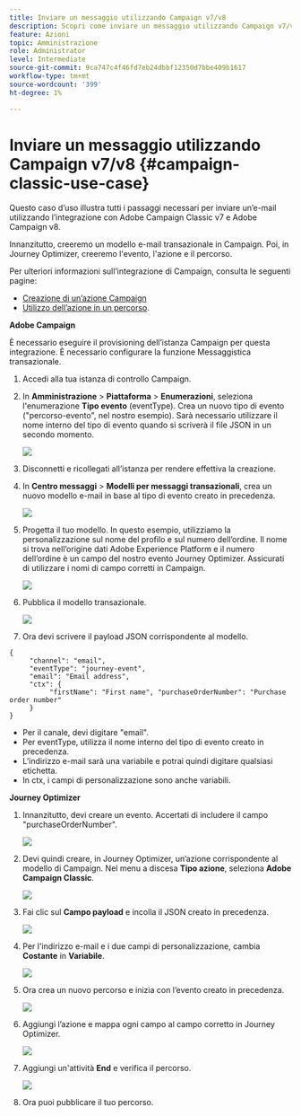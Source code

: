 ```yaml
---
title: Inviare un messaggio utilizzando Campaign v7/v8
description: Scopri come inviare un messaggio utilizzando Campaign v7/v8
feature: Azioni
topic: Amministrazione
role: Administrator
level: Intermediate
source-git-commit: 9ca747c4f46fd7eb24dbbf12350d7bbe409b1617
workflow-type: tm+mt
source-wordcount: '399'
ht-degree: 1%

---
```



# Inviare un messaggio utilizzando Campaign v7/v8 {#campaign-classic-use-case}

Questo caso d’uso illustra tutti i passaggi necessari per inviare un’e-mail utilizzando l’integrazione con Adobe Campaign Classic v7 e Adobe Campaign v8.

Innanzitutto, creeremo un modello e-mail transazionale in Campaign. Poi, in Journey Optimizer, creeremo l&#39;evento, l&#39;azione e il percorso.

Per ulteriori informazioni sull’integrazione di Campaign, consulta le seguenti pagine:

* [Creazione di un’azione Campaign](../action/acc-action.md)
* [Utilizzo dell’azione in un percorso](../building-journeys/using-adobe-campaign-classic.md).

**Adobe Campaign**

È necessario eseguire il provisioning dell’istanza Campaign per questa integrazione. È necessario configurare la funzione Messaggistica transazionale.

1. Accedi alla tua istanza di controllo Campaign.

1. In **Amministrazione** > **Piattaforma** > **Enumerazioni**, seleziona l&#39;enumerazione **Tipo evento** (eventType). Crea un nuovo tipo di evento (&quot;percorso-evento&quot;, nel nostro esempio). Sarà necessario utilizzare il nome interno del tipo di evento quando si scriverà il file JSON in un secondo momento.

   ![](../assets/accintegration-uc-1.png)

1. Disconnetti e ricollegati all’istanza per rendere effettiva la creazione.

1. In **Centro messaggi** > **Modelli per messaggi transazionali**, crea un nuovo modello e-mail in base al tipo di evento creato in precedenza.

   ![](../assets/accintegration-uc-2.png)

1. Progetta il tuo modello. In questo esempio, utilizziamo la personalizzazione sul nome del profilo e sul numero dell’ordine. Il nome si trova nell’origine dati Adobe Experience Platform e il numero dell’ordine è un campo del nostro evento Journey Optimizer. Assicurati di utilizzare i nomi di campo corretti in Campaign.

   ![](../assets/accintegration-uc-3.png)

1. Pubblica il modello transazionale.

   ![](../assets/accintegration-uc-4.png)

1. Ora devi scrivere il payload JSON corrispondente al modello.

```
{
     "channel": "email",
     "eventType": "journey-event",
     "email": "Email address",
     "ctx": {
          "firstName": "First name", "purchaseOrderNumber": "Purchase order number"
     }
}
```

* Per il canale, devi digitare &quot;email&quot;.
* Per eventType, utilizza il nome interno del tipo di evento creato in precedenza.
* L’indirizzo e-mail sarà una variabile e potrai quindi digitare qualsiasi etichetta.
* In ctx, i campi di personalizzazione sono anche variabili.

**Journey Optimizer**

1. Innanzitutto, devi creare un evento. Accertati di includere il campo &quot;purchaseOrderNumber&quot;.

   ![](../assets/accintegration-uc-5.png)

1. Devi quindi creare, in Journey Optimizer, un’azione corrispondente al modello di Campaign. Nel menu a discesa **Tipo azione**, seleziona **Adobe Campaign Classic**.

   ![](../assets/accintegration-uc-6.png)

1. Fai clic sul **Campo payload** e incolla il JSON creato in precedenza.

   ![](../assets/accintegration-uc-7.png)

1. Per l&#39;indirizzo e-mail e i due campi di personalizzazione, cambia **Costante** in **Variabile**.

   ![](../assets/accintegration-uc-8.png)

1. Ora crea un nuovo percorso e inizia con l’evento creato in precedenza.

   ![](../assets/accintegration-uc-9.png)

1. Aggiungi l’azione e mappa ogni campo al campo corretto in Journey Optimizer.

   ![](../assets/accintegration-uc-10.png)

1. Aggiungi un&#39;attività **End** e verifica il percorso.

   ![](../assets/accintegration-uc-11.png)

1. Ora puoi pubblicare il tuo percorso.
